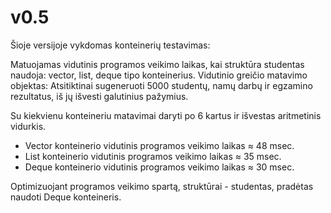 # v0.5

Šioje versijoje vykdomas konteinerių testavimas:

Matuojamas vidutinis programos veikimo laikas, kai struktūra studentas naudoja: vector, list, deque tipo konteinerius.
Vidutinio greičio matavimo objektas: Atsitiktinai sugeneruoti 5000 studentų, namų darbų ir egzamino rezultatus, iš jų išvesti galutinius pažymius.

Su kiekvienu konteineriu matavimai daryti po 6 kartus ir išvestas aritmetinis vidurkis.

* Vector konteinerio vidutinis programos veikimo laikas ≈ 48 msec.
* List konteinerio vidutinis programos veikimo laikas ≈ 35 msec.
* Deque konteinerio vidutinis programos veikimo laikas ≈ 30 msec.

Optimizuojant programos veikimo spartą, struktūrai - studentas, pradėtas naudoti Deque konteineris.
